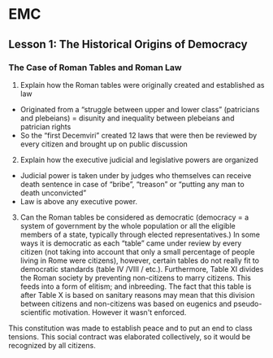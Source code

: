 
# EMC 

## Lesson 1: The Historical Origins of Democracy

### The Case of Roman Tables and Roman Law

1.  Explain how the Roman tables were originally created and established as law
-   Originated from a “struggle between upper and lower class” (patricians and plebeians) = disunity and inequality between plebeians and patrician rights
-   So the “first Decemviri” created 12 laws that were then be reviewed by every citizen and brought up on public discussion
2.  Explain how the executive judicial and legislative powers are organized
-   Judicial power is taken under by judges who themselves can receive death sentence in case of “bribe”, “treason” or “putting any man to death unconvicted”
-   Law is above any executive power.
3.  Can the Roman tables be considered as democratic (democracy = a system of government by the whole population or all the eligible members of a state, typically through elected representatives.)
In some ways it is democratic as each “table” came under review by every citizen (not taking into account that only a small percentage of people living in Rome were citizens), however, certain tables do not really fit to democratic standards (table IV /VIII / etc.). Furthermore, Table XI divides the Roman society by preventing non-citizens to marry citizens. This feeds into a form of elitism; and inbreeding. The fact that this table is after Table X  is based on sanitary reasons may mean that this division between citizens and non-citizens was based on eugenics and pseudo-scientific motivation. However it wasn't enforced. 

This constitution was made to establish peace and to put an end to class tensions. This social contract was elaborated collectively, so it would be recognized by all citizens. 
<!--stackedit_data:
eyJoaXN0b3J5IjpbMTYyMTM0MzU2MywtMzMyMTg3MTg4LDczNz
YwOTI2MSw0Mzg5ODQzMjUsLTE4MzU0ODc5MDBdfQ==
-->
